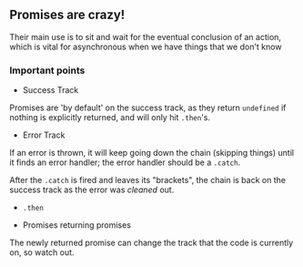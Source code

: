 ## Promises are crazy!

Their main use is to sit and wait for the eventual conclusion of an action, which is vital for asynchronous when we have things that we don't know 

   ### Important points

* Success Track

Promises are 'by default' on the success track, as they return `undefined` if nothing is explicitly returned, and will only hit `.then`'s.

* Error Track

If an error is thrown, it will keep going down the chain (skipping things) until it finds an error handler; the error handler should be a `.catch`.

After the `.catch` is fired and leaves its "brackets", the chain is back on the success track as the error was *cleaned* out.

* `.then`

* Promises returning promises

The newly returned promise can change the track that the code is currently on, so watch out.

